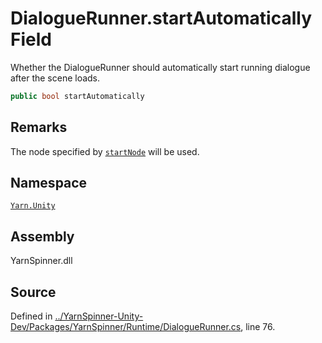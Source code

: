 # DialogueRunner.startAutomatically Field

Whether the DialogueRunner should automatically start running
dialogue after the scene loads.


```csharp
public bool startAutomatically
```
## Remarks

The node specified by [`startNode`](/api/csharp/yarn.unity/dialoguerunner.startnode.md) will be used.




## Namespace
[`Yarn.Unity`](/api/csharp/yarn.unity/README.md)

## Assembly
YarnSpinner.dll

## Source
Defined in [../YarnSpinner-Unity-Dev/Packages/YarnSpinner/Runtime/DialogueRunner.cs](https://github.com/YarnSpinnerTool/YarnSpinner-Unity//blob/develop/Runtime/DialogueRunner.cs#L76), line 76.
